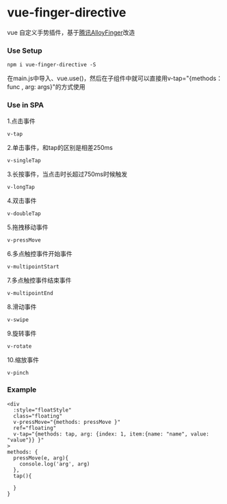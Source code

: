 # vue-finger-directive

vue 自定义手势插件，基于[腾讯AlloyFinger](http://alloyteam.github.io/AlloyFinger/)改造

### Use Setup
```
npm i vue-finger-directive -S

```
在main.js中导入、vue.use()，然后在子组件中就可以直接用v-tap="{methods：func , arg: args}"的方式使用

### Use in SPA
1.点击事件
```
v-tap
```
2.单击事件，和tap的区别是相差250ms
```
v-singleTap
```
3.长按事件，当点击时长超过750ms时候触发
```
v-longTap
```
4.双击事件
```
v-doubleTap

```
5.拖拽移动事件
```
v-pressMove
```
6.多点触控事件开始事件
```
v-multipointStart
```
7.多点触控事件结束事件
```
v-multipointEnd
```
8.滑动事件
```
v-swipe
```
9.旋转事件
```
v-rotate
```
10.缩放事件
```
v-pinch
```
### Example
```
<div
  :style="floatStyle"
  class="floating"
  v-pressMove="{methods: pressMove }"
  ref="floating"
  v-tap="{methods: tap, arg: {index: 1, item:{name: "name", value: "value"}} }"
>
methods: {
  pressMove(e, arg){
    console.log('arg', arg)
  },
  tap(){

  }
}
```